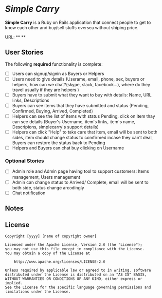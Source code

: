 # *Simple Carry*

**Simple Carry** is a Ruby on Rails application that connect people to get to know each other and buy/sell stuffs oversea without shiping price. 

URL: ** **

## User Stories

The following **required** functionality is complete:

* [ ] Users can signup/signin as Buyers or Helpers
* [ ] Users need to give details (Userame, email, phone, sex, buyers or helpers, how can we chat?(skype, slack, facebook...), where do they travel usually if they are helpers )
* [ ] Buyers have to submit what they want to buy with details: Name, URL links, Descriptions
* [ ] Buyers can see items that they have submitted and status (Pending, Confirmed, Buying, Arrived, Completed)
* [ ] Helpers can see the list of items with status Pending, click on item thay can see details (Buyer's Username, item's links, item's name, Descripions, simplecarry's support details)
* [ ] Helpers can click "Help" to take care that item, email will be sent to both sides, item should change status to comfirmed incase they can't deal, Buyers can restore the status back to Pending
* [ ] Helpers and Buyers can chat buy clicking on Username

### Optional Stories

* [ ] Admin role and Admin page having tool to support customers: Items management, Users management
* [ ] Admin can change status to Arrived/ Complete, email will be sent to both side, status change arcodingly
* [ ] Chat notification

## Notes


## License

    Copyright [yyyy] [name of copyright owner]

    Licensed under the Apache License, Version 2.0 (the "License");
    you may not use this file except in compliance with the License.
    You may obtain a copy of the License at

        http://www.apache.org/licenses/LICENSE-2.0

    Unless required by applicable law or agreed to in writing, software
    distributed under the License is distributed on an "AS IS" BASIS,
    WITHOUT WARRANTIES OR CONDITIONS OF ANY KIND, either express or implied.
    See the License for the specific language governing permissions and
    limitations under the License.
